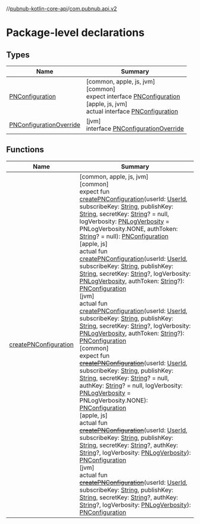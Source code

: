 //[pubnub-kotlin-core-api](../../index.md)/[com.pubnub.api.v2](index.md)

# Package-level declarations

## Types

| Name | Summary |
|---|---|
| [PNConfiguration](-p-n-configuration/index.md) | [common, apple, js, jvm]<br>[common]<br>expect interface [PNConfiguration](-p-n-configuration/index.md)<br>[apple, js, jvm]<br>actual interface [PNConfiguration](-p-n-configuration/index.md) |
| [PNConfigurationOverride](-p-n-configuration-override/index.md) | [jvm]<br>interface [PNConfigurationOverride](-p-n-configuration-override/index.md) |

## Functions

| Name | Summary |
|---|---|
| [createPNConfiguration](create-p-n-configuration.md) | [common, apple, js, jvm]<br>[common]<br>expect fun [createPNConfiguration](create-p-n-configuration.md)(userId: [UserId](../com.pubnub.api/-user-id/index.md), subscribeKey: [String](https://kotlinlang.org/api/latest/jvm/stdlib/kotlin-stdlib/kotlin/-string/index.html), publishKey: [String](https://kotlinlang.org/api/latest/jvm/stdlib/kotlin-stdlib/kotlin/-string/index.html), secretKey: [String](https://kotlinlang.org/api/latest/jvm/stdlib/kotlin-stdlib/kotlin/-string/index.html)? = null, logVerbosity: [PNLogVerbosity](../com.pubnub.api.enums/-p-n-log-verbosity/index.md) = PNLogVerbosity.NONE, authToken: [String](https://kotlinlang.org/api/latest/jvm/stdlib/kotlin-stdlib/kotlin/-string/index.html)? = null): [PNConfiguration](-p-n-configuration/index.md)<br>[apple, js]<br>actual fun [createPNConfiguration](create-p-n-configuration.md)(userId: [UserId](../com.pubnub.api/-user-id/index.md), subscribeKey: [String](https://kotlinlang.org/api/latest/jvm/stdlib/kotlin-stdlib/kotlin/-string/index.html), publishKey: [String](https://kotlinlang.org/api/latest/jvm/stdlib/kotlin-stdlib/kotlin/-string/index.html), secretKey: [String](https://kotlinlang.org/api/latest/jvm/stdlib/kotlin-stdlib/kotlin/-string/index.html)?, logVerbosity: [PNLogVerbosity](../com.pubnub.api.enums/-p-n-log-verbosity/index.md), authToken: [String](https://kotlinlang.org/api/latest/jvm/stdlib/kotlin-stdlib/kotlin/-string/index.html)?): [PNConfiguration](-p-n-configuration/index.md)<br>[jvm]<br>actual fun [createPNConfiguration](create-p-n-configuration.md)(userId: [UserId](../../../../pubnub-kotlin/pubnub-kotlin-core-api/pubnub-kotlin-core-api/com.pubnub.api/-user-id/index.md), subscribeKey: [String](https://kotlinlang.org/api/latest/jvm/stdlib/kotlin-stdlib/kotlin/-string/index.html), publishKey: [String](https://kotlinlang.org/api/latest/jvm/stdlib/kotlin-stdlib/kotlin/-string/index.html), secretKey: [String](https://kotlinlang.org/api/latest/jvm/stdlib/kotlin-stdlib/kotlin/-string/index.html)?, logVerbosity: [PNLogVerbosity](../../../../pubnub-kotlin/pubnub-kotlin-core-api/pubnub-kotlin-core-api/com.pubnub.api.enums/-p-n-log-verbosity/index.md), authToken: [String](https://kotlinlang.org/api/latest/jvm/stdlib/kotlin-stdlib/kotlin/-string/index.html)?): [PNConfiguration](-p-n-configuration/index.md)<br>[common]<br>expect fun [~~createPNConfiguration~~](create-p-n-configuration.md)(userId: [UserId](../com.pubnub.api/-user-id/index.md), subscribeKey: [String](https://kotlinlang.org/api/latest/jvm/stdlib/kotlin-stdlib/kotlin/-string/index.html), publishKey: [String](https://kotlinlang.org/api/latest/jvm/stdlib/kotlin-stdlib/kotlin/-string/index.html), secretKey: [String](https://kotlinlang.org/api/latest/jvm/stdlib/kotlin-stdlib/kotlin/-string/index.html)? = null, authKey: [String](https://kotlinlang.org/api/latest/jvm/stdlib/kotlin-stdlib/kotlin/-string/index.html)? = null, logVerbosity: [PNLogVerbosity](../com.pubnub.api.enums/-p-n-log-verbosity/index.md) = PNLogVerbosity.NONE): [PNConfiguration](-p-n-configuration/index.md)<br>[apple, js]<br>actual fun [~~createPNConfiguration~~](create-p-n-configuration.md)(userId: [UserId](../com.pubnub.api/-user-id/index.md), subscribeKey: [String](https://kotlinlang.org/api/latest/jvm/stdlib/kotlin-stdlib/kotlin/-string/index.html), publishKey: [String](https://kotlinlang.org/api/latest/jvm/stdlib/kotlin-stdlib/kotlin/-string/index.html), secretKey: [String](https://kotlinlang.org/api/latest/jvm/stdlib/kotlin-stdlib/kotlin/-string/index.html)?, authKey: [String](https://kotlinlang.org/api/latest/jvm/stdlib/kotlin-stdlib/kotlin/-string/index.html)?, logVerbosity: [PNLogVerbosity](../com.pubnub.api.enums/-p-n-log-verbosity/index.md)): [PNConfiguration](-p-n-configuration/index.md)<br>[jvm]<br>actual fun [~~createPNConfiguration~~](create-p-n-configuration.md)(userId: [UserId](../../../../pubnub-kotlin/pubnub-kotlin-core-api/pubnub-kotlin-core-api/com.pubnub.api/-user-id/index.md), subscribeKey: [String](https://kotlinlang.org/api/latest/jvm/stdlib/kotlin-stdlib/kotlin/-string/index.html), publishKey: [String](https://kotlinlang.org/api/latest/jvm/stdlib/kotlin-stdlib/kotlin/-string/index.html), secretKey: [String](https://kotlinlang.org/api/latest/jvm/stdlib/kotlin-stdlib/kotlin/-string/index.html)?, authKey: [String](https://kotlinlang.org/api/latest/jvm/stdlib/kotlin-stdlib/kotlin/-string/index.html)?, logVerbosity: [PNLogVerbosity](../../../../pubnub-kotlin/pubnub-kotlin-core-api/pubnub-kotlin-core-api/com.pubnub.api.enums/-p-n-log-verbosity/index.md)): [PNConfiguration](-p-n-configuration/index.md) |
